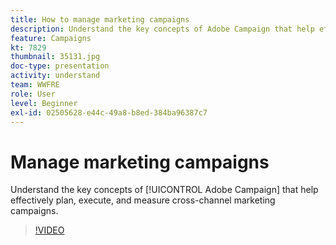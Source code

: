 ```yaml
---
title: How to manage marketing campaigns
description: Understand the key concepts of Adobe Campaign that help effectively plan, execute, and measure cross-channel marketing campaigns.
feature: Campaigns
kt: 7829
thumbnail: 35131.jpg
doc-type: presentation
activity: understand
team: WWFRE
role: User
level: Beginner
exl-id: 02505628-e44c-49a8-b8ed-384ba96387c7
---
```

# Manage marketing campaigns

Understand the key concepts of [!UICONTROL Adobe Campaign] that help effectively plan, execute, and measure cross-channel marketing campaigns.

>[!VIDEO](https://video.tv.adobe.com/v/35131?quality=12)
